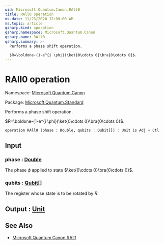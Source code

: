 ```yaml
---
uid: Microsoft.Quantum.Canon.RAll0
title: RAll0 operation
ms.date: 11/23/2020 12:00:00 AM
ms.topic: article
qsharp.kind: operation
qsharp.namespace: Microsoft.Quantum.Canon
qsharp.name: RAll0
qsharp.summary: >-
  Performs a phase shift operation.

  $R=\boldone-(1-e^{i \phi})\ket{0\cdots 0}\bra{0\cdots 0}$.
---
```


# RAll0 operation

Namespace: [Microsoft.Quantum.Canon](xref:Microsoft.Quantum.Canon)

Package: [Microsoft.Quantum.Standard](https://nuget.org/packages/Microsoft.Quantum.Standard)


Performs a phase shift operation.$R=\boldone-(1-e^{i \phi})\ket{0\cdots 0}\bra{0\cdots 0}$.

```qsharp
operation RAll0 (phase : Double, qubits : Qubit[]) : Unit is Adj + Ctl
```


## Input

### phase : [Double](xref:microsoft.quantum.lang-ref.double)

The phase $\phi$ applied to state $\ket{0\cdots 0}\bra{0\cdots 0}$.


### qubits : [Qubit](xref:microsoft.quantum.lang-ref.qubit)[]

The register whose state is to be rotated by $R$.



## Output : [Unit](xref:microsoft.quantum.lang-ref.unit)



## See Also

- [Microsoft.Quantum.Canon.RAll1](xref:Microsoft.Quantum.Canon.RAll1)